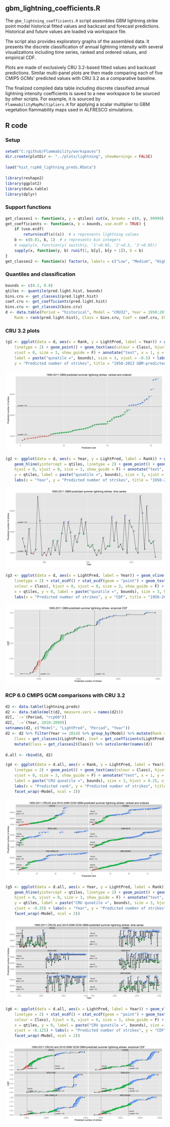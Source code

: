 


##
##
## gbm_lightning_coefficients.R

The `gbm_lightning_coefficients.R` script assembles GBM lightning strike point model historical fitted values and backcast and forecast predictions.
Historical and future values are loaded via workspace file.

The script also provides exploratory graphs of the assembled data.
It presents the discrete classification of annual lightning intensity with several visualizations
including time series, ranked and ordered values, and empirical CDF.

Plots are made of exclusively CRU 3.2-based fitted values and backcast predictions.
Similar multi-panel plots are then made comparing each of five CMIP5 GCMs' predicted values with CRU 3.2 as a comparative baseline.

The finalized compiled data table including discrete classified annual lightning intensity coefficients is saved to a new workspace to be sourced by other scripts.
For example, it is sourced by `FlammabilityMapMultipliers.R` for applying a scalar multiplier to GBM vegetation flammability maps used in ALFRESCO simulations.

## R code

### Setup


```r
setwd("C:/github/Flammability/workspaces")
dir.create(plotDir <- "../plots/lightning", showWarnings = FALSE)

load("hist_rcp60_lightning_preds.RData")

library(reshape2)
library(ggplot2)
library(data.table)
library(dplyr)
```

### Support functions


```r
get_classes1 <- function(x, y = qtiles) cut(x, breaks = c(0, y, 99999), labels = F)
get_coefficients <- function(x, b = bounds, use.ecdf = TRUE) {
    if (use.ecdf) 
        return(ecdf(x)(x))  # x represents lightning values
    b <- c(0.01, b, 1)  # x represents bin integers
    # sapply(x, function(y) switch(y, '1'=0.05, '2'=0.5, '3'=0.95))
    sapply(x, function(y, b) runif(1, b[y], b[y + 1]), b = b)
}
get_classes2 <- function(x) factor(x, labels = c("Low", "Medium", "High"))
```

### Quantiles and classification


```r
bounds <- c(0.2, 0.8)
qtiles <- quantile(pred.light.hist, bounds)
bins.cru <- get_classes1(pred.light.hist)
coef.cru <- get_coefficients(pred.light.hist)
bins.cru <- get_classes2(bins.cru)
d <- data.table(Period = "historical", Model = "CRU32", Year = 1950:2013, LightPred = pred.light.hist, 
    Rank = rank(pred.light.hist), Class = bins.cru, Coef = coef.cru, ECDF = ecdf(pred.light.hist)(pred.light.hist))
```

### CRU 3.2 plots


```r
(g1 <- ggplot(data = d, aes(x = Rank, y = LightPred, label = Year)) + geom_hline(yintercept = qtiles, 
    linetype = 2) + geom_point() + geom_text(aes(colour = Class), hjust = 0, 
    vjust = 0, size = 3, show_guide = F) + annotate("text", x = 1, y = qtiles, 
    label = paste("qunatile =", bounds), size = 3, vjust = -0.5) + labs(x = "Predicted rank", 
    y = "Predicted number of strikes", title = "1950-2013 GBM-predicted summer lightning strikes: ranked and ordered"))
```

![](gbm_lightning_coefficients_files/figure-html/plots_cru32-1.png) 

```r
(g2 <- ggplot(data = d, aes(x = Year, y = LightPred, label = Rank)) + geom_line() + 
    geom_hline(yintercept = qtiles, linetype = 2) + geom_point() + geom_text(aes(colour = Class), 
    hjust = 0, vjust = 0, size = 3, show_guide = F) + annotate("text", x = 1950, 
    y = qtiles, label = paste("qunatile =", bounds), size = 3, vjust = -0.5) + 
    labs(x = "Year", y = "Predicted number of strikes", title = "1950-2013 GBM-predicted summer lightning strikes: time series"))
```

![](gbm_lightning_coefficients_files/figure-html/plots_cru32-2.png) 

```r
(g3 <- ggplot(data = d, aes(x = LightPred, label = Year)) + geom_vline(xintercept = qtiles, 
    linetype = 2) + stat_ecdf() + stat_ecdf(geom = "point") + geom_text(aes(y = ECDF, 
    colour = Class), hjust = 0, vjust = 0, size = 3, show_guide = F) + annotate("text", 
    x = qtiles, y = 0, label = paste("qunatile =", bounds), size = 3, hjust = -0.1) + 
    labs(x = "Predicted number of strikes", y = "CDF", title = "1950-2013 GBM-predicted summer lightning strikes: empirical CDF"))
```

![](gbm_lightning_coefficients_files/figure-html/plots_cru32-3.png) 

### RCP 6.0 CMIP5 GCM comparisons with CRU 3.2


```r
d2 <- data.table(lightning.preds)
d2 <- data.table(melt(d2, measure.vars = names(d2)))
d2[, `:=`(Period, "rcp60")]
d2[, `:=`(Year, 2010:2099)]
setnames(d2, c("Model", "LightPred", "Period", "Year"))
d2 <- d2 %>% filter(Year >= 2014) %>% group_by(Model) %>% mutate(Rank = rank(LightPred), 
    Class = get_classes1(LightPred), Coef = get_coefficients(LightPred), ECDF = ecdf(LightPred)(LightPred)) %>% 
    mutate(Class = get_classes2(Class)) %>% setcolorder(names(d))

d.all <- rbind(d, d2)
```


```r
(g4 <- ggplot(data = d.all, aes(x = Rank, y = LightPred, label = Year)) + geom_hline(yintercept = qtiles, 
    linetype = 2) + geom_point() + geom_text(aes(colour = Class), hjust = 0, 
    vjust = 0, size = 3, show_guide = F) + annotate("text", x = 1, y = qtiles, 
    label = paste("CRU qunatile =", bounds), size = 3, hjust = 0.25, vjust = -0.25) + 
    labs(x = "Predicted rank", y = "Predicted number of strikes", title = "1950-2011 CRU32 and 2014-2099 GCM GBM-predicted summer lightning strikes: ranked and ordered") + 
    facet_wrap(~Model, ncol = 2))
```

![](gbm_lightning_coefficients_files/figure-html/plots_gcm-1.png) 

```r
(g5 <- ggplot(data = d.all, aes(x = Year, y = LightPred, label = Rank)) + geom_line() + 
    geom_hline(yintercept = qtiles, linetype = 2) + geom_point() + geom_text(aes(colour = Class), 
    hjust = 0, vjust = 0, size = 3, show_guide = F) + annotate("text", x = 1950, 
    y = qtiles, label = paste("CRU qunatile =", bounds), size = 3, hjust = 0.25, 
    vjust = -0.25) + labs(x = "Year", y = "Predicted number of strikes", title = "1950-2011 CRU32 and 2014-2099 GCM GBM-predicted summer lightning strikes: time series") + 
    facet_wrap(~Model, ncol = 2))
```

![](gbm_lightning_coefficients_files/figure-html/plots_gcm-2.png) 

```r
(g6 <- ggplot(data = d.all, aes(x = LightPred, label = Year)) + geom_vline(xintercept = qtiles, 
    linetype = 2) + stat_ecdf() + stat_ecdf(geom = "point") + geom_text(aes(y = ECDF, 
    colour = Class), hjust = 0, vjust = 0, size = 3, show_guide = F) + annotate("text", 
    x = qtiles, y = 0, label = paste("CRU qunatile =", bounds), size = 3, hjust = -0.1, 
    vjust = -0.125) + labs(x = "Predicted number of strikes", y = "CDF", title = "1950-2011 CRU32 and 2014-2099 GCM GBM-predicted summer lightning strikes: empirical CDF") + 
    facet_wrap(~Model, ncol = 2))
```

![](gbm_lightning_coefficients_files/figure-html/plots_gcm-3.png) 
